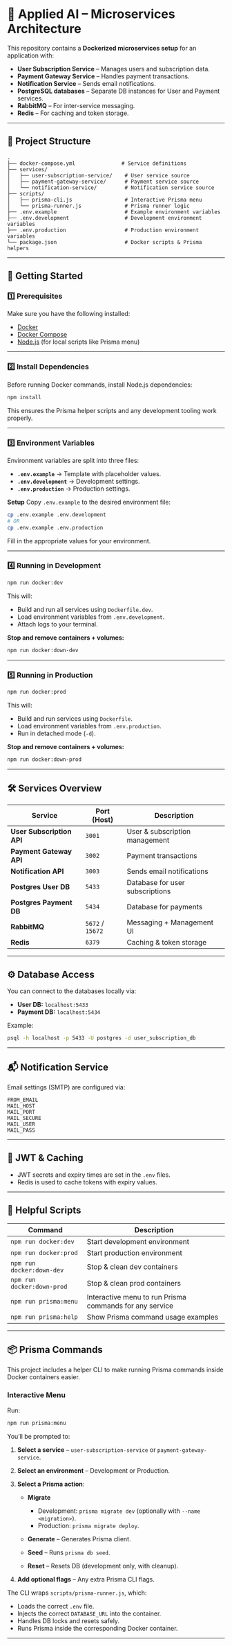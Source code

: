 # 🧠 Applied AI – Microservices Architecture

This repository contains a **Dockerized microservices setup** for an application with:

- **User Subscription Service** – Manages users and subscription data.
- **Payment Gateway Service** – Handles payment transactions.
- **Notification Service** – Sends email notifications.
- **PostgreSQL databases** – Separate DB instances for User and Payment services.
- **RabbitMQ** – For inter-service messaging.
- **Redis** – For caching and token storage.

---

## 📂 Project Structure

```
.
├── docker-compose.yml               # Service definitions
├── services/
│   ├── user-subscription-service/    # User service source
│   ├── payment-gateway-service/      # Payment service source
│   └── notification-service/         # Notification service source
├── scripts/
│   ├── prisma-cli.js                 # Interactive Prisma menu
│   └── prisma-runner.js              # Prisma runner logic
├── .env.example                      # Example environment variables
├── .env.development                  # Development environment variables
├── .env.production                   # Production environment variables
└── package.json                      # Docker scripts & Prisma helpers
```

---

## 🚀 Getting Started

### 1️⃣ Prerequisites

Make sure you have the following installed:

- [Docker](https://www.docker.com/)
- [Docker Compose](https://docs.docker.com/compose/)
- [Node.js](https://nodejs.org/) (for local scripts like Prisma menu)

---

### 2️⃣ Install Dependencies

Before running Docker commands, install Node.js dependencies:

```bash
npm install
```

This ensures the Prisma helper scripts and any development tooling work properly.

---

### 3️⃣ Environment Variables

Environment variables are split into three files:

- **`.env.example`** → Template with placeholder values.
- **`.env.development`** → Development settings.
- **`.env.production`** → Production settings.

**Setup**
Copy `.env.example` to the desired environment file:

```bash
cp .env.example .env.development
# OR
cp .env.example .env.production
```

Fill in the appropriate values for your environment.

---

### 4️⃣ Running in Development

```bash
npm run docker:dev
```

This will:

- Build and run all services using `Dockerfile.dev`.
- Load environment variables from `.env.development`.
- Attach logs to your terminal.

**Stop and remove containers + volumes:**

```bash
npm run docker:down-dev
```

---

### 5️⃣ Running in Production

```bash
npm run docker:prod
```

This will:

- Build and run services using `Dockerfile`.
- Load environment variables from `.env.production`.
- Run in detached mode (`-d`).

**Stop and remove containers + volumes:**

```bash
npm run docker:down-prod
```

---

## 🛠 Services Overview

| Service                   | Port (Host)      | Description                     |
| ------------------------- | ---------------- | ------------------------------- |
| **User Subscription API** | `3001`           | User & subscription management  |
| **Payment Gateway API**   | `3002`           | Payment transactions            |
| **Notification API**      | `3003`           | Sends email notifications       |
| **Postgres User DB**      | `5433`           | Database for user subscriptions |
| **Postgres Payment DB**   | `5434`           | Database for payments           |
| **RabbitMQ**              | `5672` / `15672` | Messaging + Management UI       |
| **Redis**                 | `6379`           | Caching & token storage         |

---

## ⚙️ Database Access

You can connect to the databases locally via:

- **User DB:** `localhost:5433`
- **Payment DB:** `localhost:5434`

Example:

```bash
psql -h localhost -p 5433 -U postgres -d user_subscription_db
```

---

## 📬 Notification Service

Email settings (SMTP) are configured via:

```
FROM_EMAIL
MAIL_HOST
MAIL_PORT
MAIL_SECURE
MAIL_USER
MAIL_PASS
```

---

## 🔑 JWT & Caching

- JWT secrets and expiry times are set in the `.env` files.
- Redis is used to cache tokens with expiry values.

---

## 🧰 Helpful Scripts

| Command                    | Description                                             |
| -------------------------- | ------------------------------------------------------- |
| `npm run docker:dev`       | Start development environment                           |
| `npm run docker:prod`      | Start production environment                            |
| `npm run docker:down-dev`  | Stop & clean dev containers                             |
| `npm run docker:down-prod` | Stop & clean prod containers                            |
| `npm run prisma:menu`      | Interactive menu to run Prisma commands for any service |
| `npm run prisma:help`      | Show Prisma command usage examples                      |

---

## 📦 Prisma Commands

This project includes a helper CLI to make running Prisma commands inside Docker containers easier.

### **Interactive Menu**

Run:

```bash
npm run prisma:menu
```

You’ll be prompted to:

1. **Select a service** – `user-subscription-service` or `payment-gateway-service`.
2. **Select an environment** – Development or Production.
3. **Select a Prisma action**:

   - **Migrate**

     - Development: `prisma migrate dev` (optionally with `--name <migration>`).
     - Production: `prisma migrate deploy`.

   - **Generate** – Generates Prisma client.
   - **Seed** – Runs `prisma db seed`.
   - **Reset** – Resets DB (development only, with cleanup).

4. **Add optional flags** – Any extra Prisma CLI flags.

The CLI wraps `scripts/prisma-runner.js`, which:

- Loads the correct `.env` file.
- Injects the correct `DATABASE_URL` into the container.
- Handles DB locks and resets safely.
- Runs Prisma inside the corresponding Docker container.

---
